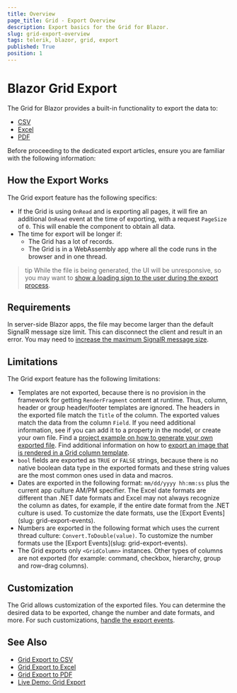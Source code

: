 ```yaml
---
title: Overview
page_title: Grid - Export Overview
description: Export basics for the Grid for Blazor.
slug: grid-export-overview
tags: telerik, blazor, grid, export
published: True
position: 1
---
```


# Blazor Grid Export

The Grid for Blazor provides a built-in functionality to export the data to:
* [CSV](slug:grid-export-csv)
* [Excel](slug:grid-export-excel)
* [PDF](slug:grid-export-pdf)

Before proceeding to the dedicated export articles, ensure you are familiar with the following information:

## How the Export Works

The Grid export feature has the following specifics:

* If the Grid is using `OnRead` and is exporting all pages, it will fire an additional `OnRead` event at the time of exporting, with a request `PageSize` of `0`. This will enable the component to obtain all data.
* The time for export will be longer if:
    * The Grid has a lot of records.
    * The Grid is in a WebAssembly app where all the code runs in the browser and in one thread.

>tip While the file is being generated, the UI will be unresponsive, so you may want to [show a loading sign to the user during the export process](slug:grid-kb-show-loader-while-exporting).

## Requirements

In server-side Blazor apps, the file may become larger than the default SignalR message size limit. This can disconnect the client and result in an error. You may need to [increase the maximum SignalR message size](slug:common-kb-increase-signalr-max-message-size).

## Limitations

The Grid export feature has the following limitations:

* Templates are not exported, because there is no provision in the framework for getting `RenderFragment` content at runtime. Thus, column, header or group header/footer templates are ignored. The headers in the exported file match the `Title` of the column. The exported values match the data from the column `Field`. If you need additional information, see if you can add it to a property in the model, or create your own file. Find a [project example on how to generate your own exported file](https://feedback.telerik.com/blazor/1485764-customize-the-Pdf-file-before-it-gets-to-the-client). Find additional information on how to [export an image that is rendered in a Grid column template](slug:grid-export-image-column-excel).
* `bool` fields are exported as `TRUE` or `FALSE` strings, because there is no native boolean data type in the exported formats and these string values are the most common ones used in data and macros.
* Dates are exported in the following format: `mm/dd/yyyy hh:mm:ss` plus the current app culture AM/PM specifier. The Excel date formats are different than .NET date formats and Excel may not always recognize the column as dates, for example, if the entire date format from the .NET culture is used. To customize the date formats, use the [Export Events](slug: grid-export-events).
* Numbers are exported in the following format which uses the current thread culture: `Convert.ToDouble(value)`. To customize the number formats use the [Export Events](slug: grid-export-events).
* The Grid exports only `<GridColumn>` instances. Other types of columns are not exported (for example: command, checkbox, hierarchy, group and row-drag columns).

## Customization

The Grid allows customization of the exported files. You can determine the desired data to be exported, change the number and date formats, and more. For such customizations, [handle the export events](slug:grid-export-events).

## See Also

* [Grid Export to CSV](slug:grid-export-csv)
* [Grid Export to Excel](slug:grid-export-excel)
* [Grid Export to PDF](slug:grid-export-pdf)
* [Live Demo: Grid Export](https://demos.telerik.com/blazor-ui/grid/export)
